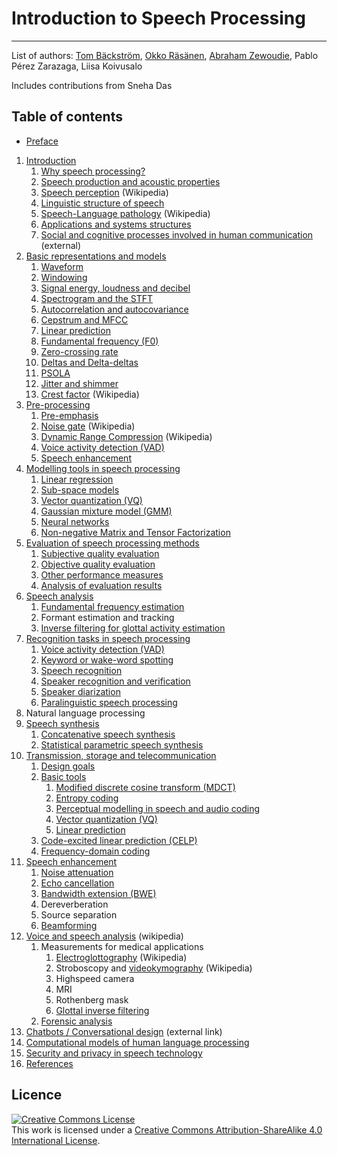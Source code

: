 # Introduction to Speech Processing


------------------------------------------------------------------------

List of authors: [Tom Bäckström](https://research.aalto.fi/en/persons/tom-b%C3%A4ckstr%C3%B6m), [Okko Räsänen](https://researchportal.tuni.fi/en/persons/okko-r%C3%A4s%C3%A4nen), [Abraham Zewoudie](https://research.aalto.fi/en/persons/abraham-zewoudie), Pablo
Pérez Zarazaga, Liisa Koivusalo

Includes contributions from Sneha Das


## Table of contents

-   [Preface](Preface.md) <!-- checked -->

1.  [Introduction](Introduction.md) <!-- checked -->
    1.  [Why speech processing?](Introduction/Why_speech_processing.md) <!-- checked -->
    2.  [Speech production and acoustic
        properties](Introduction/Speech_production_and_acoustic_properties) <!--checked -->
    3.  [Speech
        perception](https://en.wikipedia.org/wiki/Speech_perception)
        (Wikipedia)
    4.  [Linguistic structure of
        speech](Introduction/Linguistic_structure_of_speech.md) <!-- checked -->
    5.  [Speech-Language
        pathology](https://en.wikipedia.org/wiki/Speech-language_pathology)
        (Wikipedia)
    6.  [Applications and systems
        structures](Applications_and_systems_structures) <!-- checked -->
    7.  [Social and cognitive processes involved in human
        communication](http://pressbooks-dev.oer.hawaii.edu/messageprocessing/)
        (external)
2.  [Basic representations and
    models](Basic_representations_and_models)  
    1.  [Waveform](Representations/Waveform.md)
    2.  [Windowing](Representations/Windowing.md)
    3.  [Signal energy, loudness and
        decibel](Representations/Signal_energy_loudness_and_decibel.md)
    4.  [Spectrogram and the STFT](Representations/Spectrogram_and_the_STFT.md)
    5.  [Autocorrelation and
        autocovariance](Representations/Autocorrelation_and_autocovariance.md)
    6.  [Cepstrum and MFCC](Representations/Cepstrum_and_MFCC.md)
    7.  [Linear prediction](Representations/Linear_prediction.md)
    8.  [Fundamental frequency (F0)](Representations/Fundamental_frequency_F0_.md)
    9.  [Zero-crossing rate](Representations/Zero-crossing_rate.md)
    10. [Deltas and Delta-deltas](Representations/Deltas_and_Delta-deltas.md)
    11. [PSOLA](Representations/Pitch-Synchoronous_Overlap-Add_PSOLA_.md)
    12. [Jitter and shimmer](Representations/Jitter_and_shimmer.md)       
    13. [Crest factor](https://en.wikipedia.org/wiki/Crest_factor)
        (Wikipedia)
3.  [Pre-processing](Pre-processing)
    1.  [Pre-emphasis](Pre-emphasis)
    2.  [Noise gate](https://en.wikipedia.org/wiki/Noise_gate)
        (Wikipedia)
    3.  [Dynamic Range
        Compression](https://en.wikipedia.org/wiki/Dynamic_range_compression)
        (Wikipedia)
    4.  [Voice activity detection (VAD)](Voice_activity_detection_VAD_)
    5.  [Speech enhancement](Speech_enhancement)
4.  [Modelling tools in speech
    processing](Modelling_tools_in_speech_processing)
    1.  [Linear regression](Linear_regression)
    2.  [Sub-space models](Sub-space_models)
    3.  [Vector quantization (VQ)](Vector_quantization_VQ_)
    4.  [Gaussian mixture model (GMM)](Gaussian_mixture_model_GMM_)
    5.  [Neural networks](Neural_networks)
    6.  [Non-negative Matrix and Tensor
        Factorization](Non-negative_Matrix_and_Tensor_Factorization)
5.  [Evaluation of speech processing
    methods](Evaluation_of_speech_processing_methods)
    1.  [Subjective quality evaluation](Subjective_quality_evaluation)
    2.  [Objective quality evaluation](Objective_quality_evaluation)
    3.  [Other performance measures](Other_performance_measures)
    4.  [Analysis of evaluation results](Analysis_of_evaluation_results)
6.  [Speech analysis](Speech_analysis)
    1.  [Fundamental frequency
        estimation](Fundamental_frequency_estimation)
    2.  Formant estimation and tracking
    3.  [Inverse filtering for glottal activity
        estimation](Inverse_filtering_for_glottal_activity_estimation)
7.  [Recognition tasks in speech
    processing](Recognition_tasks_in_speech_processing)  
    1.  [Voice activity detection (VAD)](Voice_activity_detection_VAD_)
    2.  [Keyword or wake-word spotting](Wake-word_and_keyword_spotting)
    3.  [Speech recognition](Speech_Recognition)
    4.  [Speaker recognition and
        verification](Speaker_Recognition_and_Verification)
    5.  [Speaker diarization](Speaker_Diarization)
    6.  [Paralinguistic speech
        processing](Paralinguistic_speech_processing)
8.  Natural language processing
9.  [Speech synthesis](Speech_Synthesis)
    1.  [Concatenative speech synthesis](Concatenative_speech_synthesis)
    2.  [Statistical parametric speech
        synthesis](Statistical_parametric_speech_synthesis)
10. [Transmission, storage and
    telecommunication](Transmission_storage_and_telecommunication)  
    1.  [Design goals](Design_goals)
    2.  [Basic tools](Basic_tools)
        1.  [Modified discrete cosine transform
            (MDCT)](Modified_discrete_cosine_transform_MDCT_)
        2.  [Entropy coding](Entropy_coding)
        3.  [Perceptual modelling in speech and audio
            coding](Perceptual_modelling_in_speech_and_audio_coding)
        4.  [Vector quantization (VQ)](Vector_quantization_VQ_)
        5.  [Linear prediction](Linear_prediction)
    3.  [Code-excited linear prediction
        (CELP)](Code-excited_linear_prediction_CELP_)
    4.  [Frequency-domain coding](Frequency-domain_coding)
11. [Speech enhancement](Speech_enhancement)
    1.  [Noise attenuation](Noise_attenuation)
    2.  [Echo cancellation](Echo_cancellation)
    3.  [Bandwidth extension (BWE)](Bandwidth_extension_BWE_)
    4.  Dereverberation
    5.  Source separation
    6.  [Beamforming](Multi-channel_speech_enhancement_and_beamforming)
12. [Voice and speech
    analysis](https://en.wikipedia.org/wiki/Voice_analysis) (wikipedia)
    1.  Measurements for medical applications
        1.  [Electroglottography](https://en.wikipedia.org/wiki/Electroglottograph)
            (Wikipedia)
        2.  Stroboscopy and
            [videokymography](https://en.wikipedia.org/wiki/Videokymography)
            (Wikipedia)
        3.  Highspeed camera
        4.  MRI
        5.  Rothenberg mask
        6.  [Glottal inverse filtering](Glottal_inverse_filtering)
    2.  [Forensic analysis](Forensic_analysis)
13. [Chatbots / Conversational
    design](https://landbot.io/blog/guide-to-conversational-design/)
    (external link)
14. [Computational models of human language
    processing](Computational_models_of_human_language_processing)
15. [Security and privacy in speech
    technology](Security_and_privacy_in_speech_technology)
16. [References](References)



## Licence

[<img src="https://i.creativecommons.org/l/by-sa/4.0/88x31.png"
style="border-width: 0;" alt="Creative Commons License" />](http://creativecommons.org/licenses/by-sa/4.0/)  
This work is licensed under a [Creative Commons Attribution-ShareAlike
4.0 International
License](http://creativecommons.org/licenses/by-sa/4.0/).

